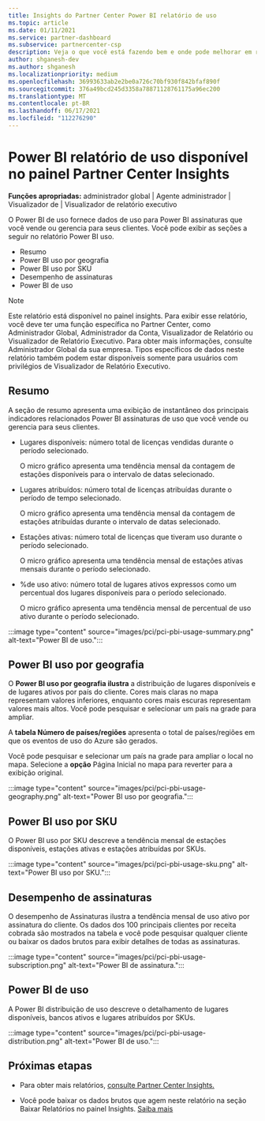 ```yaml
---
title: Insights do Partner Center Power BI relatório de uso
ms.topic: article
ms.date: 01/11/2021
ms.service: partner-dashboard
ms.subservice: partnercenter-csp
description: Veja o que você está fazendo bem e onde pode melhorar em relação ao uso Power BI assinaturas que você vende ou gerencia para seus clientes.
author: shganesh-dev
ms.author: shganesh
ms.localizationpriority: medium
ms.openlocfilehash: 36993633ab2e2be0a726c70bf930f842bfaf890f
ms.sourcegitcommit: 376a49bcd245d3358a78871128761175a96ec200
ms.translationtype: MT
ms.contentlocale: pt-BR
ms.lasthandoff: 06/17/2021
ms.locfileid: "112276290"
---
```

# <a name="power-bi-usage-report-available-from-the-partner-center-insights-dashboard"></a>Power BI relatório de uso disponível no painel Partner Center Insights

**Funções apropriadas:** administrador global | Agente administrador | Visualizador de | Visualizador de relatório executivo

O Power BI de uso fornece dados de uso para Power BI assinaturas que você vende ou gerencia para seus clientes. Você pode exibir as seções a seguir no relatório Power BI uso.

- Resumo
- Power BI uso por geografia
- Power BI uso por SKU
- Desempenho de assinaturas
- Power BI de uso

 > [!NOTE]
 > Este relatório está disponível no painel insights. Para exibir esse relatório, você deve ter uma função específica no Partner Center, como Administrador Global, Administrador da Conta, Visualizador de Relatório ou Visualizador de Relatório Executivo. Para obter mais informações, consulte Administrador Global da sua empresa. Tipos específicos de dados neste relatório também podem estar disponíveis somente para usuários com privilégios de Visualizador de Relatório Executivo.

## <a name="summary"></a>Resumo

A seção de resumo apresenta uma exibição de instantâneo dos principais indicadores relacionados Power BI assinaturas de uso que você vende ou gerencia para seus clientes. 

- Lugares disponíveis: número total de licenças vendidas durante o período selecionado.

   O micro gráfico apresenta uma tendência mensal da contagem de estações disponíveis para o intervalo de datas selecionado.

- Lugares atribuídos: número total de licenças atribuídas durante o período de tempo selecionado.

   O micro gráfico apresenta uma tendência mensal da contagem de estações atribuídas durante o intervalo de datas selecionado.

- Estações ativas: número total de licenças que tiveram uso durante o período selecionado. 

   O micro gráfico apresenta uma tendência mensal de estações ativas mensais durante o período selecionado.

- %de uso ativo: número total de lugares ativos expressos como um percentual dos lugares disponíveis para o período selecionado. 

   O micro gráfico apresenta uma tendência mensal de percentual de uso ativo durante o período selecionado.

:::image type="content" source="images/pci/pci-pbi-usage-summary.png" alt-text="Power BI de uso.":::

## <a name="power-bi-usage-by-geography"></a>Power BI uso por geografia

O **Power BI uso por geografia ilustra** a distribuição de lugares disponíveis e de lugares ativos por país do cliente. Cores mais claras no mapa representam valores inferiores, enquanto cores mais escuras representam valores mais altos. Você pode pesquisar e selecionar um país na grade para ampliar.

A **tabela Número de países/regiões** apresenta o total de países/regiões em que os eventos de uso do Azure são gerados.

Você pode pesquisar e selecionar um país na grade para ampliar o local no mapa. Selecione a **opção** Página Inicial no mapa para reverter para a exibição original.

:::image type="content" source="images/pci/pci-pbi-usage-geography.png" alt-text="Power BI uso por geografia.":::

## <a name="power-bi-usage-by-sku"></a>Power BI uso por SKU

O Power BI uso por SKU descreve a tendência mensal de estações disponíveis, estações ativas e estações atribuídas por SKUs.

:::image type="content" source="images/pci/pci-pbi-usage-sku.png" alt-text="Power BI uso por SKU.":::

## <a name="subscriptions-performance"></a>Desempenho de assinaturas

O desempenho de Assinaturas ilustra a tendência mensal de uso ativo por assinatura do cliente. Os dados dos 100 principais clientes por receita cobrada são mostrados na tabela e você pode pesquisar qualquer cliente ou baixar os dados brutos para exibir detalhes de todas as assinaturas.

:::image type="content" source="images/pci/pci-pbi-usage-subscription.png" alt-text="Power BI de assinatura.":::

## <a name="power-bi-usage-distribution"></a>Power BI de uso

A Power BI distribuição de uso descreve o detalhamento de lugares disponíveis, bancos ativos e lugares atribuídos por SKUs.

:::image type="content" source="images/pci/pci-pbi-usage-distribution.png" alt-text="Power BI de uso.":::

## <a name="next-steps"></a>Próximas etapas

- Para obter mais relatórios, [consulte Partner Center Insights.](partner-center-insights.md)

- Você pode baixar os dados brutos que agem neste relatório na seção Baixar Relatórios no painel Insights. [Saiba mais](pci-download-reports.md) 
